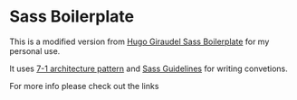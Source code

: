 # Sass Boilerplate

This is a modified version from [Hugo Giraudel Sass Boilerplate](https://github.com/HugoGiraudel/sass-boilerplate) for my personal use.

It uses [7-1 architecture pattern](http://sass-guidelin.es/#architecture) and [Sass Guidelines](http://sass-guidelin.es) for writing convetions.

For more info please check out the links
